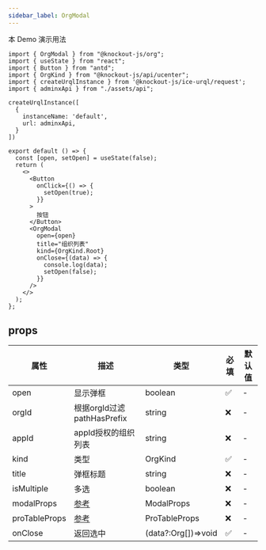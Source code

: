 ```yaml
---
sidebar_label: OrgModal
---
```


本 Demo 演示用法

```tsx preview
import { OrgModal } from "@knockout-js/org";
import { useState } from "react";
import { Button } from "antd";
import { OrgKind } from "@knockout-js/api/ucenter";
import { createUrqlInstance } from '@knockout-js/ice-urql/request';
import { adminxApi } from "./assets/api";

createUrqlInstance([
  {
    instanceName: 'default',
    url: adminxApi,
  }
])

export default () => {
  const [open, setOpen] = useState(false);
  return (
    <>
      <Button
        onClick={() => {
          setOpen(true);
        }}
      >
        按钮
      </Button>
      <OrgModal
        open={open}
        title="组织列表"
        kind={OrgKind.Root}
        onClose={(data) => {
          console.log(data);
          setOpen(false);
        }}
      />
    </>
  );
};
```

## props

| 属性            | 描述                                                          | 类型                  | 必填 | 默认值 |
|---------------|-------------------------------------------------------------|---------------------|----|-----|
| open          | 显示弹框                                                        | boolean             | ✅  | -   |
| orgId         | 根据orgId过滤pathHasPrefix                                      | string              | ❌  | -   |
| appId         | appId授权的组织列表                                                | string              | ❌  | -   |
| kind          | 类型                                                          | OrgKind             | ✅  | -   |
| title         | 弹框标题                                                        | string              | ❌  | -   |
| isMultiple    | 多选                                                          | boolean             | ❌  | -   |
| modalProps    | [参考](https://ant.design/components/modal-cn#api)            | ModalProps          | ❌  | -   |
| proTableProps | [参考](https://procomponents.ant.design/components/table#api) | ProTableProps       | ❌  | -   |
| onClose       | 返回选中                                                        | (data?:Org[])=>void | ✅  | -   |

